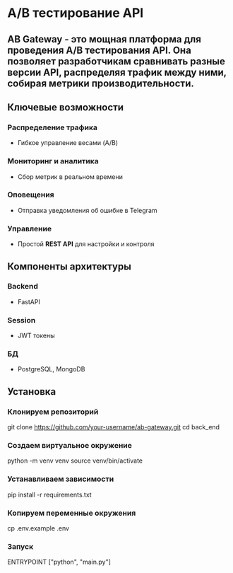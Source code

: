 # A/B тестирование API
## AB Gateway - это мощная платформа для проведения A/B тестирования API. Она позволяет разработчикам сравнивать разные версии API, распределяя трафик между ними, собирая метрики производительности.

## Ключевые возможности

### Распределение трафика
- Гибкое управление весами (A/B)  
 
### Мониторинг и аналитика
- Сбор метрик в реальном времени  

### Оповещения
- Отправка уведомления об ошибке в Telegram  

### Управление
- Простой **REST API** для настройки и контроля  


## Компоненты архитектуры

### Backend
- FastAPI
### Session
- JWT токены
### БД 
- PostgreSQL, MongoDB

## Установка
### Клонируем репозиторий
git clone https://github.com/your-username/ab-gateway.git
cd back_end

### Создаем виртуальное окружение
python -m venv venv
source venv/bin/activate

### Устанавливаем зависимости
pip install -r requirements.txt

### Копируем переменные окружения
cp .env.example .env

### Запуск
ENTRYPOINT ["python", "main.py"]

